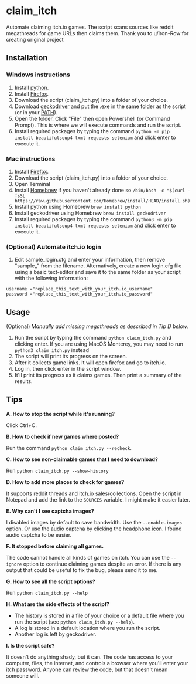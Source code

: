 # claim_itch
Automate claiming itch.io games. The script scans sources like reddit megathreads for game URLs then claims them. Thank you to u/Iron-Row for creating original project

## Installation

### Windows instructions

1. Install [python](https://www.python.org/downloads/).
2. Install [Firefox](https://www.mozilla.org/firefox/).
3. Download the script (claim_itch.py) into a folder of your choice.
4. Download [geckodriver](https://github.com/mozilla/geckodriver/releases) and put the .exe in the same folder as the script (or in your [PATH](https://www.howtogeek.com/118594/how-to-edit-your-system-path-for-easy-command-line-access/)).
5. Open the folder. Click "File" then open Powershell (or Command Prompt). This is where we will execute commands and run the script.
6. Install required packages by typing the command `python -m pip install beautifulsoup4 lxml requests selenium` and click enter to execute it.

### Mac instructions

1. Install [Firefox](https://www.mozilla.org/firefox/).
2. Download the script (claim_itch.py) into a folder of your choice.
3. Open Terminal
4. Install [Homebrew](https://brew.sh) if you haven't already done so `/bin/bash -c "$(curl -fsSL https://raw.githubusercontent.com/Homebrew/install/HEAD/install.sh)`
5. Install python using Homebrew `brew install python`
6. Install geckodriver using Homebrew `brew install geckodriver`
7. Install required packages by typing the command `python3 -m pip install beautifulsoup4 lxml requests selenium` and click enter to execute it.

### (Optional) Automate itch.io login

1. Edit sample_login.cfg and enter your information, then remove "sample_" from the filename. Alternatively, create a new login.cfg file using a basic text-editor and save it to the same folder as your script with the following information:

```
username ="replace_this_text_with_your_itch.io_username"
password ="replace_this_text_with_your_itch.io_password"
```

## Usage

(Optional) *Manually add missing megathreads as described in Tip D below*.

1. Run the script by typing the command `python claim_itch.py` and clicking enter. If you are using MacOS Monterey, you may need to run `python3 claim_itch.py` instead
2. The script will print its progress on the screen.
3. After it collects game links. It will open firefox and go to itch.io.
4. Log in, then click enter in the script window.
5. It'll print its progress as it claims games. Then print a summary of the results.

## Tips

**A. How to stop the script while it's running?**

Click Ctrl+C.

**B. How to check if new games where posted?**

Run the command `python claim_itch.py --recheck`.

**C. How to see non-claimable games that I need to download?**

Run `python claim_itch.py --show-history`

**D. How to add more places to check for games?**

It supports reddit threads and itch.io sales/collections. Open the script in Notepad and add the link to the `SOURCES` variable. I might make it easier later.

**E. Why can't I see captcha images?**

I disabled images by default to save bandwidth. Use the `--enable-images` option. Or use the audio captcha by clicking the [headphone icon](https://lh3.googleusercontent.com/K3-D1VX2E3fWD4rHRoqqmogPU-a_SV48lDideMH3bKSGNUE0Z-UMP0R0HGlAL2I=w305-h458). I found audio captcha to be easier.

**F. It stopped before claiming all games.**

The code cannot handle all kinds of games on itch. You can use the `--ignore` option to continue claiming games despite an error. If there is any output that could be useful to fix the bug, please send it to me.

**G. How to see all the script options?**

Run `python claim_itch.py --help`

**H. What are the side effects of the script?**

* The history is stored in a file of your choice or a default file where you run the script (see `python claim_itch.py --help`).
* A log is stored in a default location where you run the script.
* Another log is left by geckodriver.

**I. Is the script safe?**

It doesn't do anything shady, but it can. The code has access to your computer, files, the internet, and controls a browser where you'll enter your itch password. Anyone can review the code, but that doesn't mean someone will.
